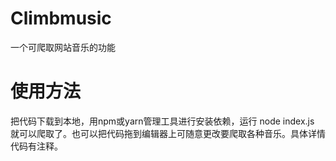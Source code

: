 # Climbmusic
一个可爬取网站音乐的功能
<h1>使用方法</h1>
<p>把代码下载到本地，用npm或yarn管理工具进行安装依赖，运行 node index.js 就可以爬取了。也可以把代码拖到编辑器上可随意更改要爬取各种音乐。具体详情代码有注释。</p>
